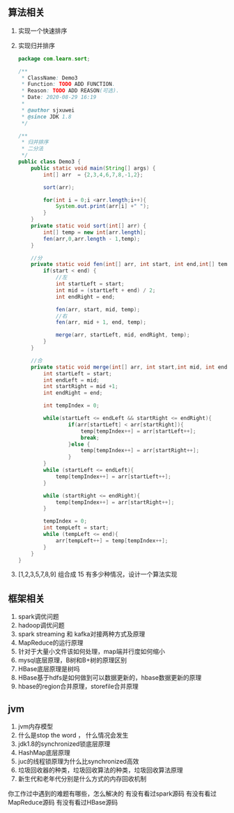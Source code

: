 ## 算法相关

1. 实现一个快速排序

2. 实现归并排序

   ```java
   package com.learn.sort;
   
   /**
    * ClassName: Demo3
    * Function: TODO ADD FUNCTION.
    * Reason: TODO ADD REASON(可选).
    * Date: 2020-08-29 16:19
    *
    * @author sjxuwei
    * @since JDK 1.8
    */
   
   /**
    * 归并排序
    * 二分法
    */
   public class Demo3 {
       public static void main(String[] args) {
           int[] arr  = {2,3,4,6,7,8,-1,2};
   
           sort(arr);
   
           for(int i = 0;i <arr.length;i++){
               System.out.print(arr[i] +" ");
           }
       }
       private static void sort(int[] arr) {
           int[] temp = new int[arr.length];
           fen(arr,0,arr.length - 1,temp);
       }
   
       //分
       private static void fen(int[] arr, int start, int end,int[] temp) {
           if(start < end) {
               //左
               int startLeft = start;
               int mid = (startLeft + end) / 2;
               int endRight = end;
   
               fen(arr, start, mid, temp);
               //右
               fen(arr, mid + 1, end, temp);
   
               merge(arr, startLeft, mid, endRight, temp);
           }
       }
   
       //合
       private static void merge(int[] arr, int start,int mid, int end,int[] temp) {
           int startLeft = start;
           int endLeft = mid;
           int startRight = mid +1;
           int endRight = end;
   
           int tempIndex = 0;
   
           while(startLeft <= endLeft && startRight <= endRight){
                   if(arr[startLeft] < arr[startRight]){
                       temp[tempIndex++] = arr[startLeft++];
                       break;
                   }else {
                       temp[tempIndex++] = arr[startRight++];
                   }
           }
           while (startLeft <= endLeft){
               temp[tempIndex++] = arr[startLeft++];
           }
   
           while (startRight <= endRight){
               temp[tempIndex++] = arr[startRight++];
           }
   
           tempIndex = 0;
           int tempLeft = start;
           while (tempLeft <= end){
               arr[tempLeft++] = temp[tempIndex++];
           }
       }
   }
   ```

   

3. [1,2,3,5,7,8,9] 组合成 15 有多少种情况，设计一个算法实现 


## 框架相关

1. spark调优问题
2. hadoop调优问题
3. spark streaming 和 kafka对接两种方式及原理
4. MapReduce的运行原理
5. 针对于大量小文件该如何处理，map端并行度如何缩小
6. mysql底层原理，B树和B+树的原理区别
7. HBase底层原理是树吗
8. HBase基于hdfs是如何做到可以数据更新的，hbase数据更新的原理
9. hbase的region合并原理，storefile合并原理

## jvm

1. jvm内存模型
2. 什么是stop the word ， 什么情况会发生
3. jdk1.8的synchronized锁底层原理
4. HashMap底层原理
5. juc的线程锁原理为什么比synchronized高效
6. 垃圾回收器的种类，垃圾回收算法的种类，垃圾回收算法原理
7. 新生代和老年代分别是什么方式的内存回收机制

你工作过中遇到的难题有哪些，怎么解决的
有没有看过spark源码
有没有看过MapReduce源码
有没有看过HBase源码

